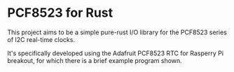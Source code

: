 PCF8523 for Rust
================

This project aims to be a simple pure-rust I/O library for the PCF8523 series of I2C real-time clocks.

It's specifically developed using the Adafruit PCF8523 RTC for Rasperry Pi breakout, for which there is a brief example program shown.
